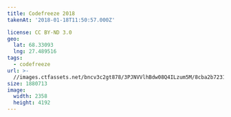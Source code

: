 ```yaml
---
title: Codefreeze 2018
takenAt: '2018-01-18T11:50:57.000Z'

license: CC BY-ND 3.0
geo:
  lat: 68.33093
  lng: 27.489516
tags:
  - codefreeze
url: >-
  //images.ctfassets.net/bncv3c2gt878/3PJNVVlhBdw08Q4ILzum5M/8cba2b72316da941cc1c286faedc1fcc/codefreeze-2018_39091605814_o
size: 1880713
image:
  width: 2358
  height: 4192
---
```

